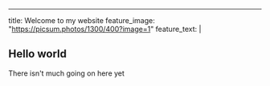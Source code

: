 ---
title: Welcome to my website
feature_image: "https://picsum.photos/1300/400?image=1"
feature_text: |
  ## Hello world

There isn't much going on here yet
